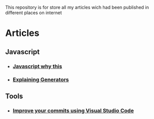 This repository is for store all my articles wich had been published in different places on internet

# Articles

## Javascript

- ### [Javascript why this](https://github.com/omenlog/articles/blob/master/javascript-why-this/index.md)
- ### [Explaining Generators](https://github.com/omenlog/articles/blob/master/explaining-generators/index.md)

## Tools

- ### [Improve your commits using Visual Studio Code](https://github.com/omenlog/articles/blob/master/improving-your-commits-with-vscode/index.md)
